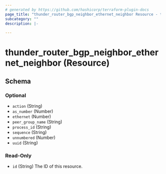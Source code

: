 ```yaml
---
# generated by https://github.com/hashicorp/terraform-plugin-docs
page_title: "thunder_router_bgp_neighbor_ethernet_neighbor Resource - terraform-provider-thunder"
subcategory: ""
description: |-
  
---
```


# thunder_router_bgp_neighbor_ethernet_neighbor (Resource)





<!-- schema generated by tfplugindocs -->
## Schema

### Optional

- `action` (String)
- `as_number` (Number)
- `ethernet` (Number)
- `peer_group_name` (String)
- `process_id` (String)
- `sequence` (String)
- `unnumbered` (Number)
- `uuid` (String)

### Read-Only

- `id` (String) The ID of this resource.


